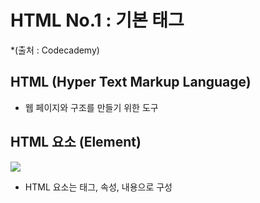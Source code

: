 # HTML No.1 : 기본 태그 
*(출처 : Codecademy)

## HTML (Hyper Text Markup Language)
- 웹 페이지와 구조를 만들기 위한 도구

## HTML 요소 (Element)
![](C:\Users\김지윤\Desktop.png)
- HTML 요소는 태그, 속성, 내용으로 구성
